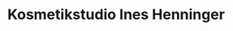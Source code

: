 ---
title: "Kosmetikstudio Ines Henninger"
url: /stralsund/kosmetikstudio-ines-henninger/
shop: Kosmetik
---